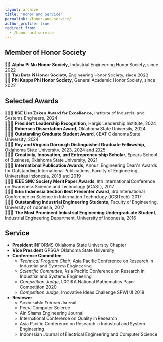 ```yaml
---
layout: archive
title: "Honor and Service"
permalink: /honor-and-service/
author_profile: true
redirect_from:
  - /honor-and-service
---
```


Member of Honor Society
------
🤵🏻 **Alpha Pi Mu Honor Society**, Industrial Engineering Honor Society, since 2022\
🤵🏻 **Tau Beta Pi Honor Society**, Engineering Honor Society, since 2022\
🤵🏻 **Phi Kappa Phi Honor Society**, General Academic Honor Society, since 2022

Selected Awards
------
👨🏻‍🎓 **IISE Lisa Zaken Award for Excellence**, Institute of Industrial and Systems Engineers, 2024\
👨🏻‍🎓 **President Leadership Recognition**, Hargis Leadership Institute, 2024\
👨🏻‍🎓 **Roberson Dissertation Award**, Oklahoma State University, 2024\
👨🏻‍🎓 **Outstanding Graduate Student Award**, CEAT Oklahoma State University, 2024\
👨🏻‍🎓 **Roy and Virginia Dorrough Distinguished Graduate Fellowship**, Oklahoma State University, 2023, 2024 and 2025\
👨🏻‍🎓 **Creativity, Innovation, and Entrepreneurship Scholar**, Spears School of Business, Oklahoma State University, 2021\
👨🏻‍⚖️ **International Publication Awards**, Annual Engineering Dean's Awards for Outstanding International Publications, Faculty of Engineering, Universitas Indonesia, 2018 and 2019\
👨🏻‍🔬 **IEEE SMC Society Merit Paper Awards**, 8th International Conference on Awareness Science and Technology (iCAST), 2017\
👨🏻‍🏫 **IEEE Indonesia Section Best Presenter Award**, 3rd International Conference on Science in Information Technology (ICSITech), 2017\
👨🏻‍🎓 **Outstanding Industrial Engineering Students**, Faculty of Engineering, University of Indonesia, 2017\
👨🏻‍🎓 **The Most Prominent Industrial Engineering Undergraduate Student**, Industrial Engineering Department, University of Indonesia, 2016

Service
------
- **President** INFORMS Oklahoma State University Chapter 
- **Vice President** GPSGA Oklahoma State University
- **Conference Committee**
  - *Technical Program Chair*, Asia Pacific Conference on Research in Industrial and Systems Engineering
  - *Scientific Committee*, Asia Pacific Conference on Research in Industrial and Systems Engineering
  - *Competition Judge*, LOGIKA National Mathematics Paper Competition 2020
  - *Competition Judge*, Innovative Ideas Challenge SPWI UI 2018
- **Reviewer** 
  - Sustainable Futures Journal
  - PeerJ Computer Science
  - Ain Shams Engineering Journal
  - International Conference on Quality in Research
  - Asia Pacific Conference on Research in Industrial and System Engineering
  - Indonesian Journal of Electrical Engineering and Computer Science